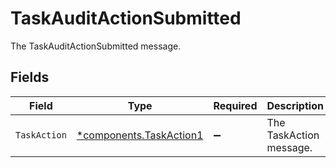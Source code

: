# TaskAuditActionSubmitted

The TaskAuditActionSubmitted message.


## Fields

| Field                                                             | Type                                                              | Required                                                          | Description                                                       |
| ----------------------------------------------------------------- | ----------------------------------------------------------------- | ----------------------------------------------------------------- | ----------------------------------------------------------------- |
| `TaskAction`                                                      | [*components.TaskAction1](../../models/components/taskaction1.md) | :heavy_minus_sign:                                                | The TaskAction message.                                           |
